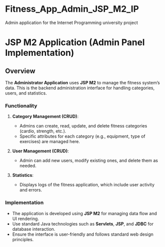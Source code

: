 # Fitness_App_Admin_JSP_M2_IP
 Admin application for the Internet Programming university project

# JSP M2 Application (Admin Panel Implementation)

## **Overview**
The **Administrator Application** uses **JSP M2** to manage the fitness system’s data. This is the backend administration interface for handling categories, users, and statistics.

### **Functionality**
1. **Category Management (CRUD)**:
   - Admins can create, read, update, and delete fitness categories (cardio, strength, etc.).
   - Specific attributes for each category (e.g., equipment, type of exercises) are managed here.

2. **User Management (CRUD)**:
   - Admin can add new users, modify existing ones, and delete them as needed.

3. **Statistics**:
   - Displays logs of the fitness application, which include user activity and errors.

### **Implementation**
- The application is developed using **JSP M2** for managing data flow and UI rendering.
- Use standard Java technologies such as **Servlets**, **JSP**, and **JDBC** for database interaction.
- Ensure the interface is user-friendly and follows standard web design principles.
